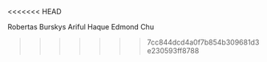 <<<<<<< HEAD



Robertas Burskys
Ariful Haque
Edmond Chu

>>>>>>> 7cc844dcd4a0f7b854b309681d3e230593ff8788
